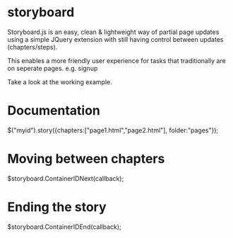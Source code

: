 # storyboard

Storyboard.js is an easy, clean & lightweight way of partial page updates using a simple JQuery extension with still having control between updates (chapters/steps).

This enables a more friendly user experience for tasks that traditionally are on seperate pages. e.g. signup

Take a look at the working example.


# Documentation

$("myid").story({chapters:["page1.html","page2.html"], folder:"pages"});

# Moving between chapters

$storyboard.ContainerIDNext(callback);

# Ending the story

$storyboard.ContainerIDEnd(callback);
